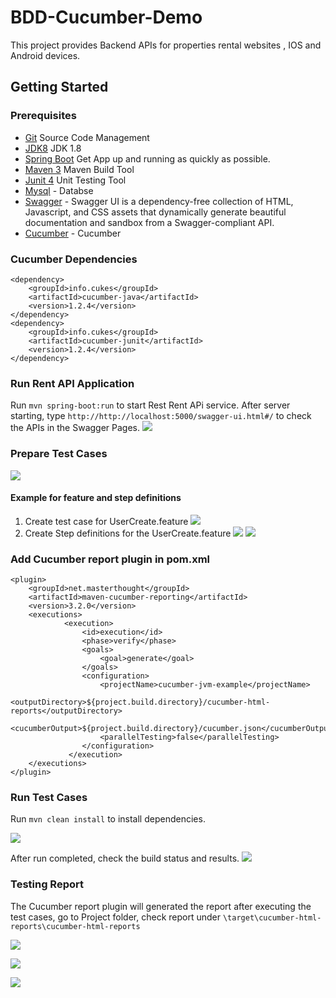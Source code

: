 # BDD-Cucumber-Demo

This project provides Backend APIs for properties rental websites , IOS and Android devices.

## Getting Started

### Prerequisites

- [Git](https://git-scm.com/) Source Code Management
- [JDK8](http://www.oracle.com/technetwork/java/javase/downloads/jdk8-downloads-2133151.html) JDK 1.8
- [Spring Boot](http://projects.spring.io/spring-boot/) Get App up and running as quickly as possible.
- [Maven 3](https://maven.apache.org/download.cgi) Maven Build Tool
- [Junit 4](http://junit.org/junit4/) Unit Testing Tool
- [Mysql](https://www.mysql.com/) - Databse
- [Swagger](http://swagger.io/swagger-ui/) - Swagger UI is a dependency-free collection of HTML, Javascript, and CSS assets that dynamically generate beautiful documentation and sandbox from a Swagger-compliant API.
- [Cucumber](https://www.mysql.com/) - Cucumber
 
### Cucumber Dependencies
    <dependency>
		<groupId>info.cukes</groupId>
		<artifactId>cucumber-java</artifactId>
		<version>1.2.4</version>
	</dependency>
    <dependency>
		<groupId>info.cukes</groupId>
		<artifactId>cucumber-junit</artifactId>
		<version>1.2.4</version>
	</dependency>

### Run Rent API Application

Run `mvn spring-boot:run` to start Rest Rent APi service. After server starting, type `http://http://localhost:5000/swagger-ui.html#/` to check the APIs in the Swagger Pages.
![](https://raw.githubusercontent.com/lilliancheng2012/lilliancheng2012.github.io/master/public/img/posts/22-11-16/Start%20Swagger.PNG)


### Prepare Test Cases

![](https://raw.githubusercontent.com/lilliancheng2012/lilliancheng2012.github.io/master/public/img/posts/22-11-16/testcase.PNG)

#### Example for feature and step definitions

1. Create test case for UserCreate.feature
![](https://raw.githubusercontent.com/lilliancheng2012/lilliancheng2012.github.io/master/public/img/posts/22-11-16/Cucumber%20feature.PNG)
2. Create Step definitions for the UserCreate.feature
![](https://raw.githubusercontent.com/lilliancheng2012/lilliancheng2012.github.io/master/public/img/posts/22-11-16/StepDefinition.png)
![](https://raw.githubusercontent.com/lilliancheng2012/lilliancheng2012.github.io/master/public/img/posts/22-11-16/StepDefinitions1.PNG)

### Add Cucumber report plugin in pom.xml

    <plugin>
		<groupId>net.masterthought</groupId>
		<artifactId>maven-cucumber-reporting</artifactId>
		<version>3.2.0</version>
		<executions>
				<execution>
					<id>execution</id>
					<phase>verify</phase>
					<goals>
						<goal>generate</goal>
					</goals>
					<configuration>
						<projectName>cucumber-jvm-example</projectName>
						<outputDirectory>${project.build.directory}/cucumber-html-reports</outputDirectory>
						<cucumberOutput>${project.build.directory}/cucumber.json</cucumberOutput>
						<parallelTesting>false</parallelTesting>
					</configuration>
				 </execution>
		</executions>
	</plugin>

### Run Test Cases
Run `mvn clean install` to install dependencies.

![](https://raw.githubusercontent.com/lilliancheng2012/lilliancheng2012.github.io/master/public/img/posts/22-11-16/run%20test%20case.png)

After run completed, check the build status and results.
![](https://raw.githubusercontent.com/lilliancheng2012/lilliancheng2012.github.io/master/public/img/posts/22-11-16/check%20status.png)

### Testing Report

The Cucumber report plugin will generated the report after executing the test cases, go to Project folder, check report under `\target\cucumber-html-reports\cucumber-html-reports`

![](https://raw.githubusercontent.com/lilliancheng2012/lilliancheng2012.github.io/master/public/img/posts/22-11-16/Overview%20feature%20reports.png)

![](https://raw.githubusercontent.com/lilliancheng2012/lilliancheng2012.github.io/master/public/img/posts/22-11-16/status%20of%20all%20features.png)

![](https://raw.githubusercontent.com/lilliancheng2012/lilliancheng2012.github.io/master/public/img/posts/22-11-16/view%20report%20for%20one%20feature.PNG)